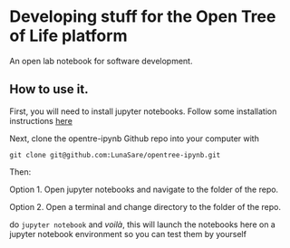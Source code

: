 
<!-- README.md is generated from README.Rmd. Please edit THIS file -->

# Developing stuff for the Open Tree of Life platform

An open lab notebook for software development.

## How to use it.

First, you will need to install jupyter notebooks. Follow some
installation instructions [here](mds/install-jupnot.md)

Next, clone the opentre-ipynb Github repo into your computer with

`git clone git@github.com:LunaSare/opentree-ipynb.git`

Then:

Option 1. Open jupyter notebooks and navigate to the folder of the repo.

Option 2. Open a terminal and change directory to the folder of the
repo.

do `jupyter notebook` and *voilà*, this will launch the notebooks here
on a jupyter notebook environment so you can test them by yourself
